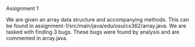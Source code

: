 Assignment 1

We are given an array data structure and accompanying methods. This can be found in assignment-1/src/main/java/edu/osu/cs362/array.java. We are tasked with finding 3 bugs. These bugs were found by analysis and are commented in array.java.
